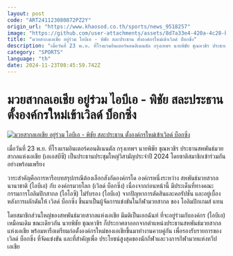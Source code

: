 ```yaml
---
layout: post
code: "ART241123080872PZ2Y"
origin_url: "https://www.khaosod.co.th/sports/news_9518257"
image: "https://github.com/user-attachments/assets/8d7a33e4-420a-4c28-bc5b-8837a7bb5b3e"
title: "มวยสากลเอเชีย อยู่ร่วม ไอบีเอ - พิชัย สละประธาน ตั้งองค์กรใหม่เข้าเวิลด์ บ็อกซิ่ง"
description: "เมื่อวันที่ 23 พ.ย. ที่โรงแรมอินเตอร์คอนติเนนตัล กรุงเทพฯ นายพิชัย ชุณหวชิร ประธานสหพันธ์มวยสากลแห่งเอเชีย (เอเอสบีซี) เป็นประธานประชุมใหญ่วิสามัญประจำปี"
category: "SPORTS"
language: "th"
date: 2024-11-23T08:45:59.742Z
---
```


# มวยสากลเอเชีย อยู่ร่วม ไอบีเอ - พิชัย สละประธาน ตั้งองค์กรใหม่เข้าเวิลด์ บ็อกซิ่ง

[![มวยสากลเอเชีย อยู่ร่วม ไอบีเอ - พิชัย สละประธาน ตั้งองค์กรใหม่เข้าเวิลด์ บ็อกซิ่ง](https://www.khaosod.co.th/wpapp/uploads/2024/11/mauy-1.jpg "มวยสากลเอเชีย อยู่ร่วม ไอบีเอ - พิชัย สละประธาน ตั้งองค์กรใหม่เข้าเวิลด์ บ็อกซิ่ง")](https://www.khaosod.co.th/wpapp/uploads/2024/11/mauy-1.jpg)

เมื่อวันที่ 23 พ.ย. ที่โรงแรมอินเตอร์คอนติเนนตัล กรุงเทพฯ นายพิชัย ชุณหวชิร ประธานสหพันธ์มวยสากลแห่งเอเชีย (เอเอสบีซี) เป็นประธานประชุมใหญ่วิสามัญประจำปี 2024 โดยชาติสมาชิกเข้าร่วมกันอย่างพร้อมเพรียง

วาระสำคัญคือการหารือบทสรุปกรณีต้องเลือกสังกัดองค์กรใด องค์กรหนึ่งระหว่าง สหพันธ์มวยสากลนานาชาติ (ไอบีเอ) กับ องค์กรมวยโลก (เวิลด์ บ็อกซิ่ง) เนื่องจากก่อนหน้านี้ มีประเด็นที่ทางคณะกรรมการโอลิมปิกสากล (ไอโอซี) ไม่รับรอง (ไอบีเอ) จากปัญหาการตัดสินและคอรัปชั่น และอยู่เบื้องหลังการผลักดันให้ เวิลด์ บ็อกซิ่ง ขึ้นมาเป็นผู้จัดการแข่งขันในกีฬามวยสากล ของ โอลิมปิกเกมส์ แทน

โดยสมาชิกส่วนใหญ่ของสหพันธ์มวยสากลแห่งเอเชีย มีมติเป็นเอกฉันท์ ที่จะอยู่ร่วมกับองค์กร (ไอบีเอ) เหมือนเดิม ขณะเดียวกัน นายพิชัย ชุณหวชิร ก็ประกาศลาออกจากตำแหน่งประธานสหพันธ์มวยสากลแห่งเอเชีย พร้อมหารือเตรียมก่อตั้งองค์กรใหม่ของเอเชียขึ้นมาทำงานควบคู่กัน เพื่อรองรับรายการของ เวิลด์ บ็อกซิ่ง ที่จัดแข่งขัน และที่สำคัญเพื่อ ประโยชน์สูงสุดของนักกีฬาและวงการกีฬามวยแห่งทวีปเอเชีย